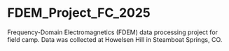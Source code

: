 # FDEM_Project_FC_2025
Frequency-Domain Electromagnetics (FDEM) data processing project for field camp. Data was collected at Howelsen Hill in Steamboat Springs, CO. 
